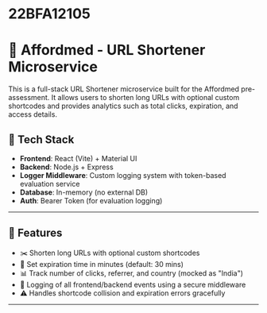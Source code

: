 # 22BFA12105
# 🔗 Affordmed - URL Shortener Microservice

This is a full-stack URL Shortener microservice built for the Affordmed pre-assessment. It allows users to shorten long URLs with optional custom shortcodes and provides analytics such as total clicks, expiration, and access details.

## 🚀 Tech Stack

- **Frontend**: React (Vite) + Material UI
- **Backend**: Node.js + Express
- **Logger Middleware**: Custom logging system with token-based evaluation service
- **Database**: In-memory (no external DB)
- **Auth**: Bearer Token (for evaluation logging)

---

## 📸 Features

- ✂️ Shorten long URLs with optional custom shortcodes
- 📆 Set expiration time in minutes (default: 30 mins)
- 📊 Track number of clicks, referrer, and country (mocked as "India")
- 🔐 Logging of all frontend/backend events using a secure middleware
- ⚠️ Handles shortcode collision and expiration errors gracefully

---
